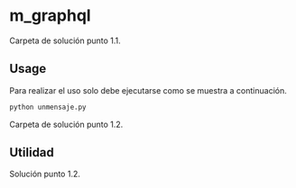 # m_graphql

Carpeta de solución punto 1.1.

## Usage

Para realizar el uso solo debe ejecutarse como se muestra a continuación.

```bash
python unmensaje.py
```




Carpeta de solución punto 1.2.

## Utilidad

Solución punto 1.2.
